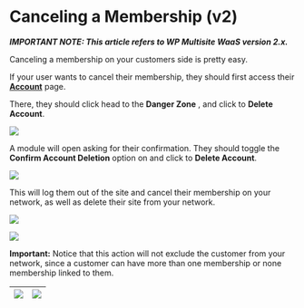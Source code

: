 # Canceling a Membership (v2)

_**IMPORTANT NOTE: This article refers to WP Multisite WaaS version 2.x.**_

Canceling a membership on your customers side is pretty easy.

If your user wants to cancel their membership, they should first access their [**Account**](https://help.wpultimo.com/article/411-the-account-page-v2) page.

There, they should click head to the **Danger Zone** , and click to **Delete Account**.

![](https://wp-ultimo-space.fra1.cdn.digitaloceanspaces.com/hs-file-7IO8WYhID5.png)

A module will open asking for their confirmation. They should toggle the **Confirm Account Deletion** option on and click to **Delete Account**.

![](https://wp-ultimo-space.fra1.cdn.digitaloceanspaces.com/hs-file-NavCHgYJYo.png)

This will log them out of the site and cancel their membership on your network, as well as delete their site from your network.

![](https://wp-ultimo-space.fra1.cdn.digitaloceanspaces.com/hs-file-KFkpD0CRhT.png)

![](https://wp-ultimo-space.fra1.cdn.digitaloceanspaces.com/hs-file-jWkEmpf9ij.png)

**Important:** Notice that this action will not exclude the customer from your network, since a customer can have more than one membership or none membership linked to them.

![](https://wp-ultimo-space.fra1.cdn.digitaloceanspaces.com/hs-file-MDX2xRZVHu.png) | ![](https://wp-ultimo-space.fra1.cdn.digitaloceanspaces.com/hs-file-5g9qbL4SaT.png)  
---|---
